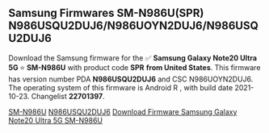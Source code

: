 <h2>Samsung Firmwares SM-N986U(SPR) N986USQU2DUJ6/N986UOYN2DUJ6/N986USQU2DUJ6</h2>
Download the Samsung firmware for the ✅ <strong>Samsung Galaxy Note20 Ultra 5G </strong> ⭐ <strong>SM-N986U</strong> with product code <strong>SPR</strong> <strong> from United States</strong>. This firmware has version number PDA <strong>N986USQU2DUJ6</strong> and CSC N986UOYN2DUJ6. The operating system of this firmware is Android R , with build date 2021-10-23. Changelist <strong>22701397</strong>.


[SM-N986U](https://samfirm.shop/samsung/model/SM-N986U)
[N986USQU2DUJ6](https://samfirm.shop/samsung/pda/N986USQU2DUJ6)
[Download Firmware Samsung Galaxy Note20 Ultra 5G SM-N986U](https://samfirm.shop/samsung/firmware/467874)
